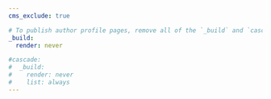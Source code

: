```yaml
---
cms_exclude: true

# To publish author profile pages, remove all of the `_build` and `cascade` settings below.
_build:
  render: never

#cascade:
#  _build:
#    render: never
#    list: always
---
```

